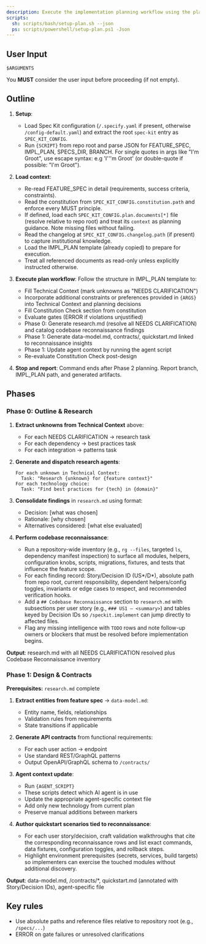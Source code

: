 ```yaml
---
description: Execute the implementation planning workflow using the plan template to generate design artifacts.
scripts:
  sh: scripts/bash/setup-plan.sh --json
  ps: scripts/powershell/setup-plan.ps1 -Json
---
```


## User Input

```text
$ARGUMENTS
```

You **MUST** consider the user input before proceeding (if not empty).

## Outline

1. **Setup**:
   - Load Spec Kit configuration (`/.specify.yaml` if present, otherwise `/config-default.yaml`) and extract the root `spec-kit` entry as `SPEC_KIT_CONFIG`.
   - Run `{SCRIPT}` from repo root and parse JSON for FEATURE_SPEC, IMPL_PLAN, SPECS_DIR, BRANCH. For single quotes in args like "I'm Groot", use escape syntax: e.g 'I'\''m Groot' (or double-quote if possible: "I'm Groot").

2. **Load context**:
   - Re-read FEATURE_SPEC in detail (requirements, success criteria, constraints).
   - Read the constitution from `SPEC_KIT_CONFIG.constitution.path` and enforce every MUST principle.
   - If defined, load each `SPEC_KIT_CONFIG.plan.documents[*]` file (resolve relative to repo root) and treat its `context` as planning guidance. Note missing files without failing.
   - Read the changelog at `SPEC_KIT_CONFIG.changelog.path` (if present) to capture institutional knowledge.
   - Load the IMPL_PLAN template (already copied) to prepare for execution.
   - Treat all referenced documents as read-only unless explicitly instructed otherwise.

3. **Execute plan workflow**: Follow the structure in IMPL_PLAN template to:
   - Fill Technical Context (mark unknowns as "NEEDS CLARIFICATION")
   - Incorporate additional constraints or preferences provided in `{ARGS}` into Technical Context and planning decisions
   - Fill Constitution Check section from constitution
   - Evaluate gates (ERROR if violations unjustified)
   - Phase 0: Generate research.md (resolve all NEEDS CLARIFICATION) and catalog codebase reconnaissance findings
   - Phase 1: Generate data-model.md, contracts/, quickstart.md linked to reconnaissance insights
   - Phase 1: Update agent context by running the agent script
   - Re-evaluate Constitution Check post-design

4. **Stop and report**: Command ends after Phase 2 planning. Report branch, IMPL_PLAN path, and generated artifacts.

## Phases

### Phase 0: Outline & Research

1. **Extract unknowns from Technical Context** above:
   - For each NEEDS CLARIFICATION → research task
   - For each dependency → best practices task
   - For each integration → patterns task

2. **Generate and dispatch research agents**:
   ```
   For each unknown in Technical Context:
     Task: "Research {unknown} for {feature context}"
   For each technology choice:
     Task: "Find best practices for {tech} in {domain}"
   ```

3. **Consolidate findings** in `research.md` using format:
   - Decision: [what was chosen]
   - Rationale: [why chosen]
   - Alternatives considered: [what else evaluated]

4. **Perform codebase reconnaissance**:
   - Run a repository-wide inventory (e.g., `rg --files`, targeted `ls`, dependency manifest inspection) to surface all modules, helpers, configuration knobs, scripts, migrations, fixtures, and tests that influence the feature scope.
   - For each finding record: Story/Decision ID (US*/D*), absolute path from repo root, current responsibility, dependent helpers/config toggles, invariants or edge cases to respect, and recommended verification hooks.
   - Add a `## Codebase Reconnaissance` section to `research.md` with subsections per user story (e.g., `### US1 – <summary>`) and tables keyed by Decision IDs so `/speckit.implement` can jump directly to affected files.
   - Flag any missing intelligence with `TODO` rows and note follow-up owners or blockers that must be resolved before implementation begins.

**Output**: research.md with all NEEDS CLARIFICATION resolved plus Codebase Reconnaissance inventory

### Phase 1: Design & Contracts

**Prerequisites:** `research.md` complete

1. **Extract entities from feature spec** → `data-model.md`:
   - Entity name, fields, relationships
   - Validation rules from requirements
   - State transitions if applicable

2. **Generate API contracts** from functional requirements:
   - For each user action → endpoint
   - Use standard REST/GraphQL patterns
   - Output OpenAPI/GraphQL schema to `/contracts/`

3. **Agent context update**:
   - Run `{AGENT_SCRIPT}`
   - These scripts detect which AI agent is in use
   - Update the appropriate agent-specific context file
   - Add only new technology from current plan
   - Preserve manual additions between markers

4. **Author quickstart scenarios tied to reconnaissance**:
   - For each user story/decision, craft validation walkthroughs that cite the corresponding reconnaissance rows and list exact commands, data fixtures, configuration toggles, and rollback steps.
   - Highlight environment prerequisites (secrets, services, build targets) so implementers can exercise the touched modules without additional discovery.

**Output**: data-model.md, /contracts/*, quickstart.md (annotated with Story/Decision IDs), agent-specific file

## Key rules

- Use absolute paths and reference files relative to repository root (e.g., `/specs/...`)
- ERROR on gate failures or unresolved clarifications
